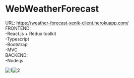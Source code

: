 # WebWeatherForecast
URL: https://weather-forecast-xenik-client.herokuapp.com/  
FRONTEND:  
-React.js + Redux toolkit  
-Typescript  
-Bootstrap  
-MVC  
BACKEND:  
-Node.js  
  
![1](https://user-images.githubusercontent.com/51360404/216779785-cf3b46b0-2937-4b21-b0a5-725eea6d6085.jpg)![2](https://user-images.githubusercontent.com/51360404/216779786-97cad4b7-dc4d-4022-b89d-3bccbc2fcf3c.jpg)
